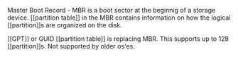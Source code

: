 Master Boot Record - MBR is a boot sector at the beginnig of a storage device. [[partition table]] in the MBR contains information on how the logical [[partition]]s are organized on the disk.

[[GPT]] or GUID [[partition table]] is replacing MBR. This supports up to 128 [[partition]]s. Not supported by older os'es.